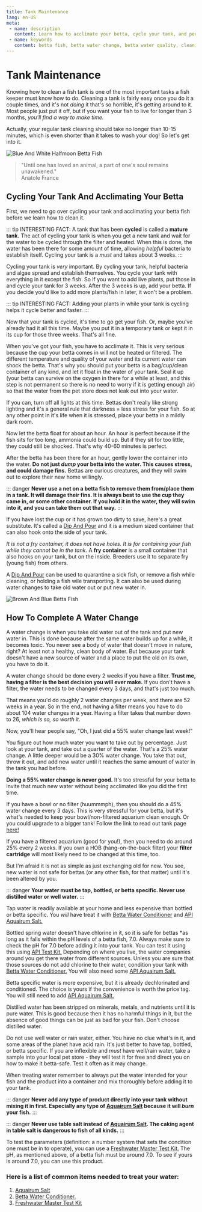 ```yaml
---
title: Tank Maintenance
lang: en-US
meta:
 - name: description
   content: Learn how to acclimate your betta, cycle your tank, and perform aquarium maintenance!
 - name: keywords
   content: betta fish, betta water change, betta water quality, cleaning betta tank, water change, tank maintenance, how to clean a fish tank
---
```


# Tank Maintenance

Knowing how to clean a fish tank is one of the most important tasks a fish keeper must know how to do. Cleaning a tank is fairly easy once you do it a couple times, and it's not *doing* it that's so horrible, it's getting around to it. Most people just put it off, but if you want your fish to live for longer than 3 months, *you'll find a way to make time.*

Actually, your regular tank cleaning should take no longer than 10-15 minutes, which is even shorter than it takes to wash your dog! So let's get into it.

![Blue And White Halfmoon Betta Fish](https://i.pinimg.com/564x/ad/96/86/ad9686a14abd2cd267147d903c888c52.jpg)

>"Until one has loved an animal, a part of one's soul remains unawakened." <br>
Anatole France


## Cycling Your Tank And Acclimating Your Betta 

First, we need to go over cycling your tank and acclimating your betta fish before we learn how to clean it.

::: tip INTERESTING FACT:
A tank that has been **cycled** is called a **mature tank.** The act of cycling your tank is when you get a new tank and wait for the water to be cycled through the filter and heated. When this is done, the water has been there for some amount of time, allowing *helpful* bacteria to establish itself. Cycling your tank is a *must* and takes about 3 weeks.
:::

Cycling your tank is *very* important. By cycling your tank, helpful bacteria and algae spread and establish themselves. You cycle your tank with everything in it except the fish. So if you want to add live plants, put those in and cycle your tank for 3 weeks. After the 3 weeks is up, add your betta. If you decide you'd like to add more plants/fish in later, it won't be a problem. 

::: tip INTERESTING FACT:
Adding your plants in while your tank is cycling helps it cycle better and faster. 
:::

Now that your tank is cycled, it's time to go get your fish. Or, maybe you've already had it all this time. Maybe you put it in a temporary tank or kept it in its cup for those three weeks. That's all fine. 

When you've got your fish, you have to acclimate it. This is very serious because the cup your betta comes in will not be heated or filtered. The different temperature and quality of your water and its current water can shock the betta. That's why you should put your betta is a bag/cup/clean container of any kind, and let it float in the water of your tank. Seal it up (your betta can survive on the oxygen in there for a while at least, and this step is not permanent so there is no need to worry if it is getting enough air) so that the water from the pet store does not leak out into your water. 

If you can, turn off all lights at this time. Bettas don't really like strong lighting and it's a general rule that darkness = less stress for your fish. So at any other point in it's life when it is stressed, place your betta in a mildly dark room.

Now let the betta float for about an hour. An hour is perfect because if the fish sits for too long, ammonia could build up. But if they sit for too little, they could still be shocked. That's why 40-60 minutes is perfect. 

After the betta has been there for an hour, gently lower the container into the water. **Do not just *dump* your betta into the water. This causes stress, and could damage fins.** Bettas are curious creatures, and they will swim out to explore their new home willingly. 

::: danger
**Never use a net on a betta fish to remove them from/place them in a tank. It will damage their fins. It is always best to use the cup they came in, or some other container. If you hold it in the water, they will swim into it, and you can take them out that way.**
:::

If you have lost the cup or it has grown too dirty to save, here's a great substitute. It's called a [Dip And Pour](https://www.amazon.com/Tom-Tominaga-Oscar-ATO1294-Container/dp/B003WRC8CQ/ref=sr_1_2?ie=UTF8&qid=1527607077&sr=8-2&keywords=dip+and+pour+fish+container) and it is a medium sized container that can also hook onto the side of your tank. 

*It is not a fry container, it does not have holes. It is for containing your fish while they cannot be in the tank.* A **fry container** is a small container that also hooks on your tank, but on the inside. Breeders use it to separate fry (young fish) from others. 

A [Dip And Pour](https://www.amazon.com/Tom-Tominaga-Oscar-ATO1294-Container/dp/B003WRC8CQ/ref=sr_1_2?ie=UTF8&qid=1527607077&sr=8-2&keywords=dip+and+pour+fish+container) can be used to quarantine a sick fish, or remove a fish while cleaning, or holding a fish wile transporting. It can also be used during water changes to take old water out or put new water in.

![Brown And Blue Betta Fish](https://theaquaticgazette.files.wordpress.com/2011/06/sarkoii.jpg)

## How To Complete A Water Change

A water change is when you take old water out of the tank and put new water in. This is done because after the same water builds up for a while, it becomes toxic. You never see a body of water that doesn't move in nature, right? At least not a healthy, clean body of water. But because your tank doesn't have a new source of water and a place to put the old on its own, you have to do it.

A water change should be done every 2 weeks if you have a filter. **Trust me, having a filter is the best decision you will ever make.** If you don't have a filter, the water needs to be changed every 3 days, and that's just too much. 

That means you'd do roughly 2 water changes per week, and there are 52 weeks in a year. So in the end, not having a filter means you have to do about 104 water changes in a year. Having a filter takes that number down to 26, *which is so, so worth it.*

Now, you'll hear people say, "Oh, I just did a 55% water change last week!" 

You figure out how much water you want to take out by percentage. Just look at your tank, and take out a quarter of the water. That's a 25% water change. A little deeper would be a 30% water change. You take that out, throw it out, and add new water until it reaches the same amount of water in the tank you had before. 

**Doing a 55% water change is never good.** It's too stressful for your betta to invite that much new water without being acclimated like you did the first time. 

If you have a bowl or no filter (huummmph), then you should do a 45% water change every 3 days. This is very stressful for your betta, but it's what's needed to keep your bowl/non-filtered aquarium clean enough. Or you could upgrade to a bigger tank! Follow the link to read out tank page 
[here!](http://localhost:8080/Tank.html) 

If you have a filtered aquarium (good for you!), then you need to do around 25% every 2 weeks. If you own a HOB (hang-on-the-back filter) your **filter cartridge** will most likely need to be changed at this time, too. 

But I'm afraid it is not as simple as just exchanging old for new. You see, new water is not safe for bettas (or any other fish, for that matter) until it's been altered by you. 

::: danger
**Your water must be tap, bottled, or betta specific. Never use distilled water or well water.**
:::

Tap water is readily available at your home and less expensive than bottled or betta specific. You *will* have treat it with [Betta Water Conditioner](https://www.amazon.com/Aqueon-Betta-Conditioner-Dechlorinator-3-Pack/dp/B019HF0GNE/ref=sr_1_11_a_it?ie=UTF8&qid=1527616508&sr=8-11&keywords=fish+water+conditioner) and [API Aquairum Salt.](https://www.amazon.com/API-AQUARIUM-Freshwater-Aquarium-65-Ounce/dp/B0010P0ZJK/ref=sr_1_3?ie=UTF8&qid=1527616572&sr=8-3&keywords=api+aquarium+salt)

Bottled spring water doesn't have chlorine in it, so it is safe for bettas *as long as it falls within the pH levels of a betta fish, 7.0. Always make sure to check the pH for 7.0 before adding it into your tank. You can test it using this using [API Test Kit.](https://www.amazon.com/API-250-Test-Freshwater-Aquarium-Water/dp/B000255NAK/ref=sr_1_1?s=pet-supplies&ie=UTF8&qid=1527616730&sr=1-1&keywords=ph+test+kit+aquarium) Depending on where you live, the water companies around you get there water from different sources. Unless you are sure that those sources do not add chlorine to their water, condition your tank with [Betta Water Conditioner.](https://www.amazon.com/Aqueon-Betta-Conditioner-Dechlorinator-3-Pack/dp/B019HF0GNE/ref=sr_1_11_a_it?ie=UTF8&qid=1527616508&sr=8-11&keywords=fish+water+conditioner) You will also need some [API Aquairum Salt.](https://www.amazon.com/API-AQUARIUM-Freshwater-Aquarium-65-Ounce/dp/B0010P0ZJK/ref=sr_1_3?ie=UTF8&qid=1527616572&sr=8-3&keywords=api+aquarium+salt) 

Betta specific water is more expensive, but it is already dechlorinated and conditioned. The choice is yours if the convenience is worth the price tag. You will still need to add [API Aquairum Salt.](https://www.amazon.com/API-AQUARIUM-Freshwater-Aquarium-65-Ounce/dp/B0010P0ZJK/ref=sr_1_3?ie=UTF8&qid=1527616572&sr=8-3&keywords=api+aquarium+salt)

Distilled water has been stripped on minerals, metals, and nutrients until it is pure water. This is good because then it has no harmful things in it, but the absence of good things can be just as bad for your fish. Don't choose distilled water.

Do not use well water or rain water, either. You have no clue what's in it, and some areas of the planet have acid rain. It's just better to have tap, bottled, or betta specific. If you are inflexible and *must* have well/rain water, take a sample into your local pet store - they will test it for free and direct you on how to make it betta-safe. Test it often as it may change. 

When treating water remember to always put the water intended for your fish and the product into a container and mix thoroughly before adding it to your tank. 

::: danger
**Never add any type of product directly into your tank without mixing it in first. Especially any type of [Aquairum Salt](https://www.amazon.com/API-AQUARIUM-Freshwater-Aquarium-65-Ounce/dp/B0010P0ZJK/ref=sr_1_3?ie=UTF8&qid=1527616572&sr=8-3&keywords=api+aquarium+salt) because it will *burn* your fish.**
::: 

::: danger
**Never use table salt instead of [Aquairum Salt](https://www.amazon.com/API-AQUARIUM-Freshwater-Aquarium-65-Ounce/dp/B0010P0ZJK/ref=sr_1_3?ie=UTF8&qid=1527616572&sr=8-3&keywords=api+aquarium+salt). The caking agent in table salt is dangerous to fish of all kinds.**
:::

To test the parameters (definition: a number system that sets the condition one must be in to operate), you can use a [Freshwater Master Test Kit.](https://www.amazon.com/API-FRESHWATER-MASTER-TEST-KIT/dp/B01GX7G2C8/ref=sr_1_4?s=pet-supplies&ie=UTF8&qid=1527620007&sr=1-4&keywords=master+test+kit+aquarium) The pH, as mentioned above, of a betta fish must be around 7.0. To see if yours is around 7.0, you can use this product. 
 

### Here is a list of common items needed to treat your water:
1. [Aquairum Salt](https://www.amazon.com/API-AQUARIUM-Freshwater-Aquarium-65-Ounce/dp/B0010P0ZJK/ref=sr_1_3?ie=UTF8&qid=1527616572&sr=8-3&keywords=api+aquarium+salt)
2. [Betta Water Conditioner.](https://www.amazon.com/Aqueon-Betta-Conditioner-Dechlorinator-3-Pack/dp/B019HF0GNE/ref=sr_1_11_a_it?ie=UTF8&qid=1527616508&sr=8-11&keywords=fish+water+conditioner)
3. [Freshwater Master Test Kit](https://www.amazon.com/API-FRESHWATER-MASTER-TEST-KIT/dp/B01GX7G2C8/ref=sr_1_4?s=pet-supplies&ie=UTF8&qid=1527620007&sr=1-4&keywords=master+test+kit+aquarium)








